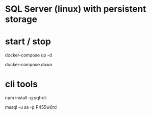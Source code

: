 
# SQL Server (linux) with persistent storage

# start / stop
docker-compose up -d   

docker-compose down


# cli tools
npm install -g sql-cli

mssql -u sa -p P455w0rd
